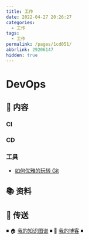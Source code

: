 ```yaml
---
title: 工作
date: 2022-04-27 20:26:27
categories: 
  - 工作
tags: 
  - 工作
permalink: /pages/1cd051/
abbrlink: 29206147
hidden: true
---
```


# DevOps

## 📖 内容

### CI

### CD

### 工具

- [如何优雅的玩转 Git](01.效能/99.工具/01.Markdown.md)

## 📚 资料

## 🚪 传送

◾ 🏠 [我的知识图谱](https://github.com/dunwu/warterdrop) ◾ 🎯 [我的博客](https://dunwu.github.io/blog/) ◾
